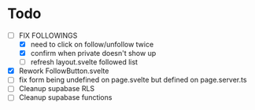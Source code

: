 # Todo

- [ ] FIX FOLLOWINGS
  - [x] need to click on follow/unfollow twice
  - [x] confirm when private doesn't show up
  - [ ] refresh layout.svelte followed list
- [x] Rework FollowButton.svelte
- [ ] fix form being undefined on page.svelte but defined on page.server.ts
- [ ] Cleanup supabase RLS
- [ ] Cleanup supabase functions
